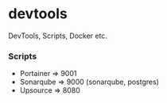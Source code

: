 # devtools
DevTools, Scripts, Docker etc.

### Scripts
* Portainer => 9001
* Sonarqube => 9000 (sonarqube, postgres)
* Upsource => 8080

